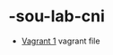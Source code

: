 # -sou-lab-cni
- <a href="https://github.com/lucacappucci/-sou-lab-cni/blob/main/Vagrant1.yaml">Vagrant 1</a>
 vagrant file 
